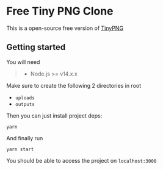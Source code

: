 # Free Tiny PNG Clone

This is a open-source free version of [TinyPNG](www.tinypng.com)

## Getting started

You will need
> * Node.js >= v14.x.x

Make sure to create the following 2 directories in root

* `uploads`
* `outputs`

Then you can just install project deps:
```shell
yarn
```

And finally run
```shell
yarn start
```

You should be able to access the project on
`localhost:3000`
